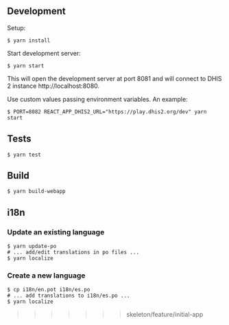 ## Development

Setup:

```
$ yarn install
```

Start development server:

```
$ yarn start
```

This will open the development server at port 8081 and will connect to DHIS 2 instance http://localhost:8080.

Use custom values passing environment variables. An example:

```
$ PORT=8082 REACT_APP_DHIS2_URL="https://play.dhis2.org/dev" yarn start
```

## Tests

```
$ yarn test
```

## Build

```
$ yarn build-webapp
```

## i18n

### Update an existing language

```
$ yarn update-po
# ... add/edit translations in po files ...
$ yarn localize
```

### Create a new language

```
$ cp i18n/en.pot i18n/es.po
# ... add translations to i18n/es.po ...
$ yarn localize
```
>>>>>>> skeleton/feature/initial-app
